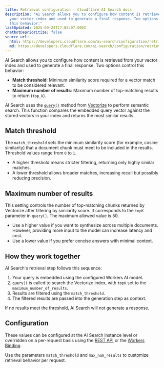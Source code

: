 ```yaml
---
title: Retrieval configuration · Cloudflare AI Search docs
description: "AI Search allows you to configure how content is retrieved from
  your vector index and used to generate a final response. Two options control
  this behavior:"
lastUpdated: 2025-09-24T17:03:07.000Z
chatbotDeprioritize: false
source_url:
  html: https://developers.cloudflare.com/ai-search/configuration/retrieval-configuration/
  md: https://developers.cloudflare.com/ai-search/configuration/retrieval-configuration/index.md
---
```


AI Search allows you to configure how content is retrieved from your vector index and used to generate a final response. Two options control this behavior:

* **Match threshold**: Minimum similarity score required for a vector match to be considered relevant.
* **Maximum number of results**: Maximum number of top-matching results to return (`top_k`).

AI Search uses the [`query()`](https://developers.cloudflare.com/vectorize/best-practices/query-vectors/) method from [Vectorize](https://developers.cloudflare.com/vectorize/) to perform semantic search. This function compares the embedded query vector against the stored vectors in your index and returns the most similar results.

## Match threshold

The `match_threshold` sets the minimum similarity score (for example, cosine similarity) that a document chunk must meet to be included in the results. Threshold values range from `0` to `1`.

* A higher threshold means stricter filtering, returning only highly similar matches.
* A lower threshold allows broader matches, increasing recall but possibly reducing precision.

## Maximum number of results

This setting controls the number of top-matching chunks returned by Vectorize after filtering by similarity score. It corresponds to the `topK` parameter in `query()`. The maximum allowed value is 50.

* Use a higher value if you want to synthesize across multiple documents. However, providing more input to the model can increase latency and cost.
* Use a lower value if you prefer concise answers with minimal context.

## How they work together

AI Search's retrieval step follows this sequence:

1. Your query is embedded using the configured Workers AI model.
2. `query()` is called to search the Vectorize index, with `topK` set to the `maximum_number_of_results`.
3. Results are filtered using the `match_threshold`.
4. The filtered results are passed into the generation step as context.

If no results meet the threshold, AI Search will not generate a response.

## Configuration

These values can be configured at the AI Search instance level or overridden on a per-request basis using the [REST API](https://developers.cloudflare.com/ai-search/usage/rest-api/) or the [Workers Binding](https://developers.cloudflare.com/ai-search/usage/workers-binding/).

Use the parameters `match_threshold` and `max_num_results` to customize retrieval behavior per request.
